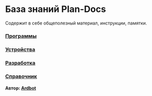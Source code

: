 # База знаний Plan-Docs
Содержит в себе общеполезный материал, инструкции, памятки.

### [Программы](projects/soft/index.md)
### [Устройства](projects/device/index.md)
### [Разработка](projects/development/index.md)
### [Справочник](projects/info/index.md)
#### Автор: [Ardbot](https://github.com/Ardbot)
